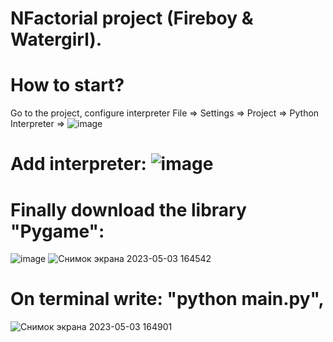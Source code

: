 # NFactorial project (Fireboy & Watergirl).

# How to start?
Go to the project, configure interpreter File => Settings => Project => Python Interpreter =>
![image](https://user-images.githubusercontent.com/88246227/235894189-52fef11f-31c2-4ca0-a774-4f561294900b.png)

# Add interpreter: ![image](https://user-images.githubusercontent.com/88246227/235895048-e12ad894-4f9b-4246-9dcd-dcd716660cac.png)

# Finally download the library "Pygame":
  ![image](https://user-images.githubusercontent.com/88246227/235895391-17957d37-c8b6-4dac-a48f-9e6cc6bf8870.png)
  ![Снимок экрана 2023-05-03 164542](https://user-images.githubusercontent.com/88246227/235895445-a28b0584-eafd-4ee5-8479-86e8597616e4.png)
  
# On terminal write: "python main.py", 
![Снимок экрана 2023-05-03 164901](https://user-images.githubusercontent.com/88246227/235896006-7d0033fa-3ea2-4260-b80a-712fcf5659c3.png)

 
 


